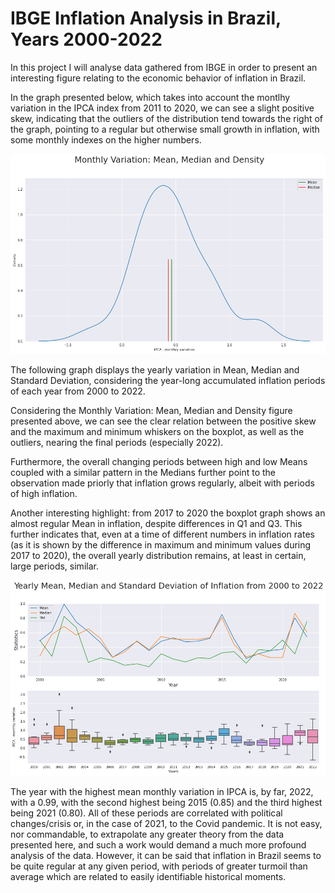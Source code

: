 # IBGE Inflation Analysis in Brazil, Years 2000-2022


In this project I will analyse data gathered from IBGE in order to present an interesting figure relating to the economic behavior of inflation in Brazil. 


In the graph presented below, which takes into account the montlhy variation in the IPCA index from 2011 to 2020, we can see a slight positive skew, indicating that the outliers of the distribution tend towards the right of the graph, pointing to a regular but otherwise small growth in inflation, with some monthly indexes on the higher numbers. 


![](images/GRAPH1.png)


The following graph displays the yearly variation in Mean, Median and Standard Deviation, considering the year-long accumulated inflation periods of each year from 2000 to 2022.


Considering the Monthly Variation: Mean, Median and Density figure presented above, we can see the clear relation between the positive skew and the maximum and minimum whiskers on the boxplot, as well as the outliers, nearing the final periods (especially 2022). 


Furthermore, the overall changing periods between high and low Means coupled with a similar pattern in the Medians further point to the observation made priorly that inflation grows regularly, albeit with periods of high inflation. 


Another interesting highlight: from 2017 to 2020 the boxplot graph shows an almost regular Mean in inflation, despite differences in Q1 and Q3. This further indicates that, even at a time of different numbers in inflation rates (as it is shown by the difference in maximum and minimum values during 2017 to 2020), the overall yearly distribution remains, at least in certain, large periods, similar. 


![](images/GRAPH2.png)


The year with the highest mean monthly variation in IPCA is, by far, 2022, with a 0.99, with the second highest being 2015 (0.85) and the third highest being 2021 (0.80). All of these periods are correlated with political changes/crisis or, in the case of 2021, to the Covid pandemic. It is not easy, nor commandable, to extrapolate any greater theory from the data presented here, and such a work would demand a much more profound analysis of the data. However, it can be said that inflation in Brazil seems to be quite regular at any given period, with periods of greater turmoil than average which are related to easily identifiable historical moments. 
